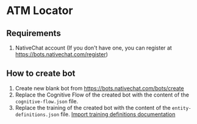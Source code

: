 # ATM Locator

## Requirements
1. NativeChat account (If you don't have one, you can register at https://bots.nativechat.com/register)

## How to create bot
1. Create new blank bot from https://bots.nativechat.com/bots/create
2. Replace the Cognitive Flow of the created bot with the content of the `cognitive-flow.json` file.
3. Replace the training of the created bot with the content of the `entity-definitions.json` file. [Import training definitions documentation](https://docs.nativechat.com/docs/1.0/nlp-training/import-training-definition.html#import-training-definitions)
